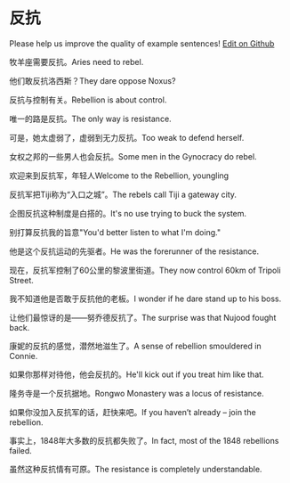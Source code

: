 # 反抗

Please help us improve the quality of example sentences! [Edit on Github](https://github.com/jiyushe/jiyu-example-sentence-source/blob/main/chinese/fankang.md)

<p><span class="chinese">牧羊座需要反抗。</span><span class="english">Aries need to rebel.</span></p>

<p><span class="chinese">他们敢反抗洛西斯？</span><span class="english">They dare oppose Noxus?</span></p>

<p><span class="chinese">反抗与控制有关。</span><span class="english">Rebellion is about control.</span></p>

<p><span class="chinese">唯一的路是反抗。</span><span class="english">The only way is resistance.</span></p>

<p><span class="chinese">可是，她太虚弱了，虚弱到无力反抗。</span><span class="english">Too weak to defend herself.</span></p>

<p><span class="chinese">女权之邦的一些男人也会反抗。</span><span class="english">Some men in the Gynocracy do rebel.</span></p>

<p><span class="chinese">欢迎来到反抗军，年轻人</span><span class="english">Welcome to the Rebellion, youngling</span></p>

<p><span class="chinese">反抗军把Tiji称为“入口之城”。</span><span class="english">The rebels call Tiji a gateway city.</span></p>

<p><span class="chinese">企图反抗这种制度是白搭的。</span><span class="english">It's no use trying to buck the system.</span></p>

<p><span class="chinese">别打算反抗我的旨意"</span><span class="english">You'd better listen to what I'm doing."</span></p>

<p><span class="chinese">他是这个反抗运动的先驱者。</span><span class="english">He was the forerunner of the resistance.</span></p>

<p><span class="chinese">现在，反抗军控制了60公里的黎波里街道。</span><span class="english">They now control 60km of Tripoli Street.</span></p>

<p><span class="chinese">我不知道他是否敢于反抗他的老板。</span><span class="english">I wonder if he dare stand up to his boss.</span></p>

<p><span class="chinese">让他们最惊讶的是——努乔德反抗了。</span><span class="english">The surprise was that Nujood fought back.</span></p>

<p><span class="chinese">康妮的反抗的感觉，潜然地滋生了。</span><span class="english">A sense of rebellion smouldered in Connie.</span></p>

<p><span class="chinese">如果你那样对待他，他会反抗的。</span><span class="english">He'll kick out if you treat him like that.</span></p>

<p><span class="chinese">隆务寺是一个反抗据地。</span><span class="english">Rongwo Monastery was a locus of resistance.</span></p>

<p><span class="chinese">如果你没加入反抗军的话，赶快来吧。</span><span class="english">If you haven’t already – join the rebellion.</span></p>

<p><span class="chinese">事实上，1848年大多数的反抗都失败了。</span><span class="english">In fact, most of the 1848 rebellions failed.</span></p>

<p><span class="chinese">虽然这种反抗情有可原。</span><span class="english">The resistance is completely understandable.</span></p>

